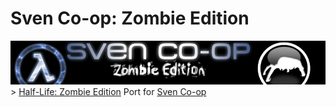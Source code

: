 # Sven Co-op: Zombie Edition
<picture>
<img src="/decoration/banner.png" alt="Sven Co-op: Zombie Edition">
</picture>
> <a href="https://www.moddb.com/mods/half-life-zombie-edition">Half-Life: Zombie Edition</a> Port for <a href="https://store.steampowered.com/app/225840/Sven_Coop/">Sven Co-op</a>
